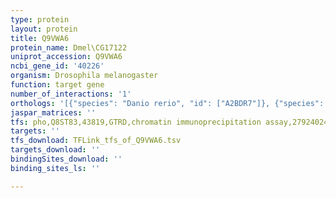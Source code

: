 ```yaml
---
type: protein
layout: protein
title: Q9VWA6
protein_name: Dmel\CG17122
uniprot_accession: Q9VWA6
ncbi_gene_id: '40226'
organism: Drosophila melanogaster
function: target gene
number_of_interactions: '1'
orthologs: '[{"species": "Danio rerio", "id": ["A2BDR7"]}, {"species": "Mus musculus", "id": ["<a href=\"/protein/q0vfx2\">Q0VFX2</a>"]}]'
jaspar_matrices: ''
tfs: pho,Q8ST83,43819,GTRD,chromatin immunoprecipitation assay,27924024%5Buid%5D,No
targets: ''
tfs_download: TFLink_tfs_of_Q9VWA6.tsv
targets_download: ''
bindingSites_download: ''
binding_sites_ls: ''

---
```

